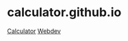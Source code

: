 # calculator.github.io
[Calculator](https://uxanovav.github.io/calculator/index.html)
[Webdev](https://uxanovav.github.io/webdev/index.html)
